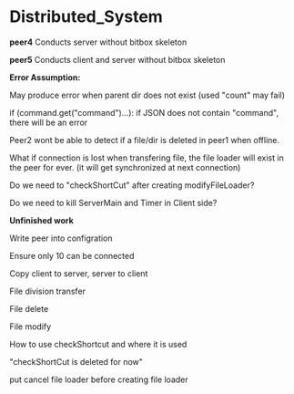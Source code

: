 # Distributed_System

**peer4**
Conducts server without bitbox skeleton


**peer5**
Conducts client and server without bitbox skeleton


**Error Assumption:**

May produce error when parent dir does not exist (used "count" may fail)

if (command.get("command")...): if JSON does not contain "command", there will be an error

Peer2 wont be able to detect if a file/dir is deleted in peer1 when offline.

What if connection is lost when transfering file, the file loader will exist in the peer for ever. (it will get synchronized at next connection)

Do we need to "checkShortCut" after creating modifyFileLoader?

Do we need to kill ServerMain and Timer in Client side?

**Unfinished work**

Write peer into configration

Ensure only 10 can be connected

Copy client to server, server to client

File division transfer

File delete

File modify

How to use checkShortcut and where it is used

"checkShortCut is deleted for now"

put cancel file loader before creating file loader